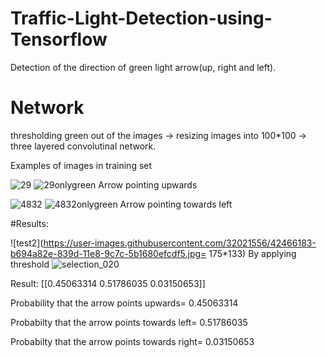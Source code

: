 # Traffic-Light-Detection-using-Tensorflow
Detection of the direction of green light arrow(up, right and left).
# Network 
thresholding green out of the images -> resizing images into 100*100 ->  three layered convolutinal network.

Examples of images in training set


![29](https://user-images.githubusercontent.com/32021556/42445981-4c14c88c-8364-11e8-83f7-0138512418ba.png)
![29onlygreen](https://user-images.githubusercontent.com/32021556/42446054-858cdb7c-8364-11e8-884c-86d8b7a01ba6.jpg)
Arrow pointing upwards

![4832](https://user-images.githubusercontent.com/32021556/42446154-cf591784-8364-11e8-90bc-eeb31514f100.jpg)
![4832onlygreen](https://user-images.githubusercontent.com/32021556/42446199-f132af3c-8364-11e8-9afc-c3d0a5de45e8.jpg)
Arrow pointing towards left

#Results:

![test2](https://user-images.githubusercontent.com/32021556/42466183-b694a82e-839d-11e8-9c7c-5b1680efcdf5.jpg= 175*133)
By applying threshold 
![selection_020](https://user-images.githubusercontent.com/32021556/42466363-3ba7f188-839e-11e8-8e48-970fe6827f9c.png)


Result:
[[0.45063314 0.51786035 0.03150653]]


Probability that the arrow points upwards= 0.45063314


Probabilty that the arrow points towards left= 0.51786035


Probabilty that the arrow points towards right= 0.03150653
